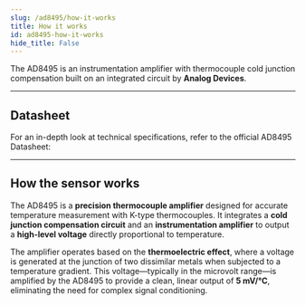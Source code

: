 ```yaml
---
slug: /ad8495/how-it-works 
title: How it works
id: ad8495-how-it-works 
hide_title: False
---  
```


The AD8495 is an instrumentation amplifier with thermocouple cold junction compensation built on an integrated circuit by **Analog Devices**. 

<CenteredImage src="/img/ad8495/333053_highlighted.png" alt="AD8495 sensor on board" caption="AD8495 sensor on board" width="400px" />

---

## Datasheet

For an in-depth look at technical specifications, refer to the official AD8495 Datasheet:  

<QuickLink  
  title="AD8495 Datasheet"  
  description="Detailed technical documentation for the AD8495 sensor"  
  url="https://eu.mouser.com/datasheet/2/609/ad8494_8495_8496_8497-3119100.pdf"  
/>  

---

## How the sensor works

The AD8495 is a **precision thermocouple amplifier** designed for accurate temperature measurement with K-type thermocouples. It integrates a **cold junction compensation circuit** and an **instrumentation amplifier** to output a **high-level voltage** directly proportional to temperature. 

The amplifier operates based on the **thermoelectric effect**, where a voltage is generated at the junction of two dissimilar metals when subjected to a temperature gradient. This voltage—typically in the microvolt range—is amplified by the AD8495 to provide a clean, linear output of **5 mV/°C**, eliminating the need for complex signal conditioning. 

<CenteredImage src="/img/ad8495/thermocouple-seebeck-effect.gif" alt="Visualization of the thermoelectric effect" caption="Visualization of the thermoelectric effect" width="400px"/>